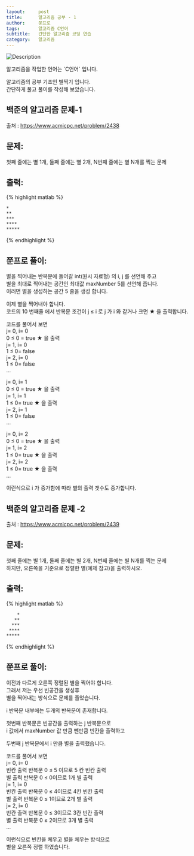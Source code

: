 ```yaml
---
layout:     post
title:      알고리즘 공부 - 1
author:     쭌프로
tags: 		알고리즘 C언어
subtitle:   간단한 알고리즘 코딩 연습
category:   알고리즘
---
```

<!-- Start Writing Below in Markdown -->


![Description](https://alalstjr.github.io/jjunpro.github.io/img/2019-03-03-1.png)

<p>알고리즘을 작업한 언어는 `C언어` 입니다.</p>

<p>
   알고리즘의 공부 기초인 별찍기 입니다.<br/>
   간단하게 풀고 풀이를 작성해 보았습니다.
</p>

## 백준의 알고리즘 문제-1

출처 : https://www.acmicpc.net/problem/2438

## 문제:

<p>첫째 줄에는 별 1개, 둘째 줄에는 별 2개, N번째 줄에는 별 N개를 찍는 문제</p>

## 출력:
{% highlight matlab %}

    *
    **
    ***
    ****
    *****
{% endhighlight %}

## 쭌프로 풀이:
<script src="https://gist.github.com/alalstjr/939674d534195ce653c98097980d065a.js"></script>

<p>
   별을 찍어내는 반복문에 들어갈 int(원시 자료형) 의 i, j 를 선언해 주고<br/>
   별을 최대로 찍어내는 공간인 최대값 maxNumber 5를 선언해 줍니다. <br/>
   이러면 별을 생성하는 공간 5 줄을 생성 합니다.
</p>

<p>
   이제 별을 찍어내야 합니다.<br/>
   코드의 10 번째줄 에서 반복문 조건이 j ≤ i 로 j 가 i 와 같거나 크면 ★ 을 출력합니다.
</p>

<p>
   코드를 풀어서 보면<br/>
   j= 0, i= 0<br/>
   0 ≤ 0 = true ★ 을 출력<br/>
   j= 1, i= 0<br/>
   1 ≤ 0= false<br/>
   j= 2, i= 0<br/>
   1 ≤ 0= false<br/>
   …
</p>

<p>
   j= 0, i= 1<br/>
   0 ≤ 0 = true ★ 을 출력<br/>
   j= 1, i= 1<br/>
   1 ≤ 0= true ★ 을 출력<br/>
   j= 2, i= 1<br/>
   1 ≤ 0= false<br/>
   …
</p>

<p>
   j= 0, i= 2<br/>
   0 ≤ 0 = true ★ 을 출력<br/>
   j= 1, i= 2<br/>
   1 ≤ 0= true ★ 을 출력<br/>
   j= 2, i= 2<br/>
   1 ≤ 0= true ★ 을 출력<br/>
   …
</p>

<p>
   이런식으로 i 가 증가함에 따라 별의 출력 갯수도 증가합니다.
</p>

## 백준의 알고리즘 문제 -2

출처 : https://www.acmicpc.net/problem/2439

## 문제:

<p>
   첫째 줄에는 별 1개, 둘째 줄에는 별 2개, N번째 줄에는 별 N개를 찍는 문제<br/>
   하지만, 오른쪽을 기준으로 정렬한 별(예제 참고)을 출력하시오.
</p>

## 출력:

{% highlight matlab %}

        *
       **
      ***
     ****
    *****
{% endhighlight %}

## 쭌프로 풀이:

<script src="https://gist.github.com/alalstjr/8b6320c1cb07b70f3cd228b40254a633.js"></script>

<p>
   이전과 다르게 오른쪽 정렬된 별을 찍어야 합니다.<br/>
   그래서 저는 우선 빈공간을 생성후<br/>
   별을 찍어내는 방식으로 문제를 풀었습니다.
</p>

<p>
   i 반복문 내부에는 두개의 반복문이 존재합니다.
</p>

<p>
   첫번째 반복문은 빈공간을 출력하는 j 반복문으로<br/>
   i 값에서 maxNumber 값 만큼 뺀만큼 빈칸을 출력하고
</p>

<p>
   두번째 j 반복문에서 i 만큼 별을 출력했습니다.
</p>

<p>
   코드를 풀어서 보면<br/>
   j= 0, i= 0<br/>
   빈칸 출력 반복문 0 ≤ 5 이므로 5 칸 빈칸 출력<br/>
   별 출력 반복문 0 ≤ 0이므로 1개 별 출력<br/>
   j= 1, i= 0<br/>
   빈칸 출력 반복문 0 ≤ 4이므로 4칸 빈칸 출력<br/>
   별 출력 반복문 0 ≤ 1이므로 2개 별 출력<br/>
   j= 2, i= 0<br/>
   빈칸 출력 반복문 0 ≤ 3이므로 3칸 빈칸 출력<br/>
   별 출력 반복문 0 ≤ 2이므로 3개 별 출력<br/>
   …
</p>

<p>
   이런식으로 빈칸을 체우고 별을 체우는 방식으로 <br/>
   별을 오른쪽 정렬 하였습니다.
</p>
